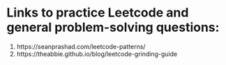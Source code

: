 <h1>Links to practice Leetcode and general problem-solving questions:</h1>
<section>
    <article>
        <ol>
            <li>https://seanprashad.com/leetcode-patterns/</li>
            <li>https://theabbie.github.io/blog/leetcode-grinding-guide</li>
        </ol>
    </article>
</section>